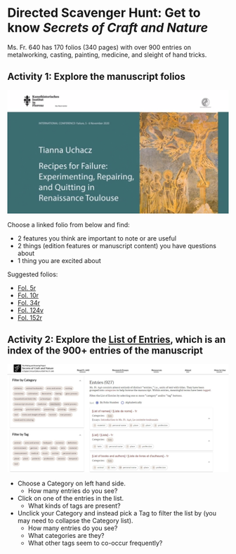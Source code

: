 # Directed Scavenger Hunt: Get to know *Secrets of Craft and Nature*

Ms. Fr. 640 has 170 folios (340 pages) with over 900 entries on metalworking, casting, painting, medicine, and sleight of hand tricks.

## Activity 1: Explore the manuscript folios
<a href="https://vimeo.com/487139383"><img src="../images/uchacz-failure.png?raw=true" alt="Recipes for Failure: Experimenting, Repairing, and Quitting in Renaissance Toulouse" style="width:750px"></a>

Choose a linked folio from below and find:
- 2 features you think are important to note or are useful
- 2 things (edition features or manuscript content) you have questions about
- 1 thing you are excited about

Suggested folios:
- [Fol. 5r](https://edition640.makingandknowing.org/#/folios/5r/f/5r/tl)
- [Fol. 10r](https://edition640.makingandknowing.org/#/folios/10r/f/10r/tl)
- [Fol. 34r](https://edition640.makingandknowing.org/#/folios/34r/tl) 
- [Fol. 124v](https://edition640.makingandknowing.org/#/folios/124v/f/124v/tl) 
- [Fol. 152r](https://edition640.makingandknowing.org/#/folios/152r/f/152r/tl)


## Activity 2: Explore the [List of Entries](https://edition640.makingandknowing.org/#/entries), which is an index of the 900+ entries of the manuscript
<a href="https://edition640.makingandknowing.org/#/entries"><img src="../images/scavenger-hunt-2_listofentries.JPG" alt="List of Entries webpage of the Secrets of Craft and Nature" style="width:750px"></a>
- Choose a Category on left hand side. 
     - How many entries do you see?
- Click on one of the entries in the list. 
     - What kinds of tags are present?
- Unclick your Category and instead pick a Tag to filter the list by (you may need to collapse the Category list). 
     - How many entries do you see? 
     - What categories are they?
     - What other tags seem to co-occur frequently?
